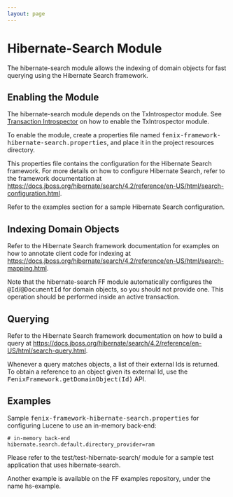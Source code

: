 ```yaml
---
layout: page
---
```


# Hibernate-Search Module

The hibernate-search module allows the indexing of domain objects for fast querying using the Hibernate Search framework.

## Enabling the Module

The hibernate-search module depends on the TxIntrospector module. See [Transaction Introspector][Introspector] on how to enable the TxIntrospector module.

To enable the module, create a properties file named <tt>fenix-framework-hibernate-search.properties</tt>, and place it in the project resources directory.

This properties file contains the configuration for the Hibernate Search framework. For more details on how to configure Hibernate Search, refer to the framework documentation at <https://docs.jboss.org/hibernate/search/4.2/reference/en-US/html/search-configuration.html>.

Refer to the examples section for a sample Hibernate Search configuration.


## Indexing Domain Objects

Refer to the Hibernate Search framework documentation for examples on how to annotate client code for indexing at <https://docs.jboss.org/hibernate/search/4.2/reference/en-US/html/search-mapping.html>.

Note that the hibernate-search FF module automatically configures the <tt>@Id</tt>/<tt>@DocumentId</tt> for domain objects, so you should not provide one. This operation should be performed inside an active transaction.


## Querying

Refer to the Hibernate Search framework documentation on how to build a query at <https://docs.jboss.org/hibernate/search/4.2/reference/en-US/html/search-query.html>.

Whenever a query matches objects, a list of their external Ids is returned. To obtain a reference to an object given its external Id, use the <tt>FenixFramework.getDomainObject(Id)</tt> API.


## Examples

Sample <tt>fenix-framework-hibernate-search.properties</tt> for configuring Lucene to use an in-memory back-end:

    # in-memory back-end
    hibernate.search.default.directory_provider=ram

Please refer to the test/test-hibernate-search/ module for a sample test application that uses hibernate-search.

Another example is available on the FF examples repository, under the name hs-example.


[Introspector]: Introspector.html
